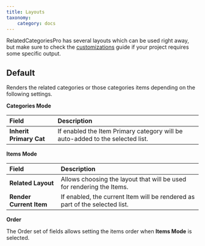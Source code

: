 ```yaml
---
title: Layouts
taxonomy:
    category: docs
---
```


RelatedCategoriesPro has several layouts which can be used right away, but make sure to check the [customizations](http://documentation.zoolanders.com/relatedcategoriespro/advanced/customizations) guide if your project requires some specific output.

## Default

Renders the related categories or those categories items depending on the following settings.

**Categories Mode**

| Field       | Description |
| :---------- | :---------- |
| **Inherit Primary Cat** | If enabled the Item Primary category will be auto-added to the selected list. |

**Items Mode**

| Field       | Description |
| :---------- | :---------- |
| **Related Layout** | Allows choosing the layout that will be used for rendering the Items. |
| **Render Current Item** | If enabled, the current Item will be rendered as part of the selected list. |

**Order**

The Order set of fields allows setting the items order when **Items Mode** is selected.
